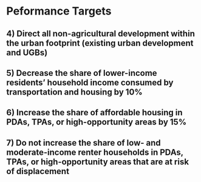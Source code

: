 # Peformance Targets

## 4) Direct all non-agricultural development within the urban footprint (existing urban development and UGBs)


## 5) Decrease the share of lower-income residents’ household income consumed by transportation and housing by 10%


## 6) Increase the share of affordable housing in PDAs, TPAs, or high-opportunity areas by 15%


## 7) Do not increase the share of low- and moderate-income renter households in PDAs, TPAs, or high-opportunity areas that are at risk of displacement
